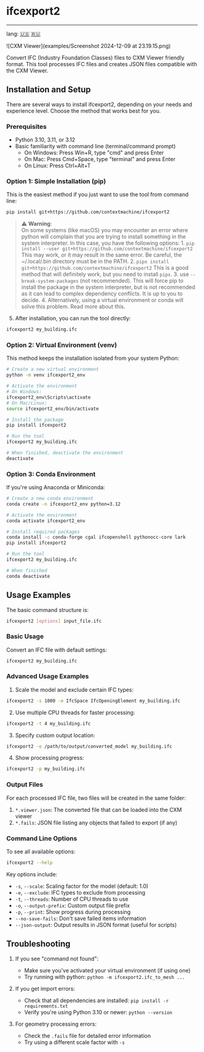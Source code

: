 
# ifcexport2 



---

lang: [🇺🇸](README.md) [ 🇷🇺](README-ru.md)

![CXM Viewer](examples/Screenshot 2024-12-09 at 23.19.15.png)

Convert IFC (Industry Foundation Classes) files to CXM Viewer friendly format. This tool processes IFC files and creates JSON files compatible with the CXM Viewer.

## Installation and Setup

There are several ways to install ifcexport2, depending on your needs and experience level. Choose the method that works best for you.

### Prerequisites

- Python 3.10, 3.11, or 3.12
- Basic familiarity with command line (terminal/command prompt)
  - On Windows: Press Win+R, type "cmd" and press Enter
  - On Mac: Press Cmd+Space, type "terminal" and press Enter
  - On Linux: Press Ctrl+Alt+T

### Option 1: Simple Installation (pip)

This is the easiest method if you just want to use the tool from command line:

```bash
pip install git+https://github.com/contextmachine/ifcexport2 
```

> :warning: **Warning**: <br>
On some systems (like macOS) you may encounter an error where python will complain that you are trying to install something in the system interpreter.
In this case, you have the following options:
    1. `pip install --user git+https://github.com/contextmachine/ifcexport2` This may work, or it may result in the same error. Be careful, the ~/.local/.bin directory must be in the PATH.
    2. `pipx install git+https://github.com/contextmachine/ifcexport2` This is a good method that will definitely work, but you need to install `pipx`.
    3. use `--break-system-packages` (not recommended). This will force pip to install the package in the system interpreter, but is not recommended as it can lead to complex dependency conflicts. It is up to you to decide.
    4. Alternatively, using a virtual environment or conda will solve this problem. Read more about this.


5. After installation, you can run the tool directly:
```bash
ifcexport2 my_building.ifc
```

### Option 2: Virtual Environment (venv)

This method keeps the installation isolated from your system Python:

```bash
# Create a new virtual environment
python -m venv ifcexport2_env

# Activate the environment
# On Windows:
ifcexport2_env\Scripts\activate
# On Mac/Linux:
source ifcexport2_env/bin/activate

# Install the package
pip install ifcexport2

# Run the tool
ifcexport2 my_building.ifc

# When finished, deactivate the environment
deactivate
```

### Option 3: Conda Environment

If you're using Anaconda or Miniconda:

```bash
# Create a new conda environment
conda create -n ifcexport2_env python=3.12

# Activate the environment
conda activate ifcexport2_env

# Install required packages
conda install -c conda-forge cgal ifcopenshell pythonocc-core lark
pip install ifcexport2

# Run the tool
ifcexport2 my_building.ifc

# When finished
conda deactivate
```

## Usage Examples

The basic command structure is:
```bash
ifcexport2 [options] input_file.ifc
```

### Basic Usage

Convert an IFC file with default settings:
```bash
ifcexport2 my_building.ifc
```

### Advanced Usage Examples

1. Scale the model and exclude certain IFC types:
```bash
ifcexport2 -s 1000 -e IfcSpace IfcOpeningElement my_building.ifc
```

2. Use multiple CPU threads for faster processing:
```bash
ifcexport2 -t 4 my_building.ifc
```

3. Specify custom output location:
```bash
ifcexport2 -o /path/to/output/converted_model my_building.ifc
```

4. Show processing progress:
```bash
ifcexport2 -p my_building.ifc
```

### Output Files

For each processed IFC file, two files will be created in the same folder:

1. `*.viewer.json`: The converted file that can be loaded into the CXM viewer
2. `*.fails`: JSON file listing any objects that failed to export (if any)

### Command Line Options

To see all available options:
```bash
ifcexport2 --help
```

Key options include:
- `-s`, `--scale`: Scaling factor for the model (default: 1.0)
- `-e`, `--exclude`: IFC types to exclude from processing
- `-t`, `--threads`: Number of CPU threads to use
- `-o`, `--output-prefix`: Custom output file prefix
- `-p`, `--print`: Show progress during processing
- `--no-save-fails`: Don't save failed items information
- `--json-output`: Output results in JSON format (useful for scripts)

## Troubleshooting

1. If you see "command not found":
   - Make sure you've activated your virtual environment (if using one)
   - Try running with python: `python -m ifcexport2.ifc_to_mesh ...`

2. If you get import errors:
   - Check that all dependencies are installed: `pip install -r requirements.txt`
   - Verify you're using Python 3.10 or newer: `python --version`

3. For geometry processing errors:
   - Check the `.fails` file for detailed error information
   - Try using a different scale factor with `-s`

